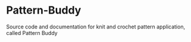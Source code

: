 # Pattern-Buddy
Source code  and documentation for knit and crochet pattern application, called Pattern Buddy
